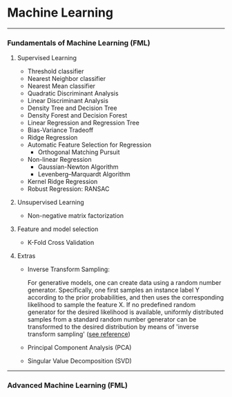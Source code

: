 # Machine Learning

***

### Fundamentals of Machine Learning (FML)

1. Supervised Learning
    * Threshold classifier
    * Nearest Neighbor classifier
    * Nearest Mean classifier
    * Quadratic Discriminant Analysis
    * Linear Discriminant Analysis
    * Density Tree and Decision Tree
    * Density Forest and Decision Forest
    * Linear Regression and Regression Tree
    * Bias-Variance Tradeoff
    * Ridge Regression
    * Automatic Feature Selection for Regression
        * Orthogonal Matching Pursuit
    * Non-linear Regression
        * Gaussian-Newton Algorithm
        * Levenberg–Marquardt Algorithm
    * Kernel Ridge Regression
    * Robust Regression: RANSAC

2. Unsupervised Learning
    * Non-negative matrix factorization
   

3. Feature and model selection
    * K-Fold Cross Validation

4. Extras
    * Inverse Transform Sampling:

      For generative models, one can create data using a random number generator. Specifically, one first samples an
      instance label Y according to the prior probabilities, and then uses the corresponding likelihood to sample the
      feature X. If no predefined random generator for the desired likelihood is available, uniformly distributed
      samples from a standard random number generator can be transformed to the desired distribution by means of
      'inverse transform sampling' ([see reference](https://en.wikipedia.org/wiki/Inverse_transform_sampling))

    * Principal Component Analysis (PCA)
    * Singular Value Decomposition (SVD)

***

### Advanced Machine Learning (FML)

    
